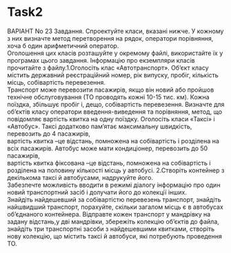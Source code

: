 # Task2
ВАРІАНТ No 23
Завдання.
Спроектуйте класи, вказані нижче. 
У кожному з них визначте метод перетворення на рядок,  оператори  порівняння,  хоча  б  один  арифметичний  оператор.  
Оголошення  цих  класів розташуйте  у  окремому  файлі,  використайте  їх  у  програмах  цього  завдання. 
Інформацію  про екземпляри класів прочитайте з файлу.1.Оголосіть клас «Автотранспорт». 
Об’єкт класу містить державний реєстраційний номер, рік випуску,  пробіг,  кількість  місць,  собівартість  перевезення.  
Транспорт  може  перевозити пасажирів, якщо він новий або пройшов технічне обслуговування (ТО проводять кожні 10-15 тис. км). 
Кожна поїздка, збільшує пробіг і, дещо, собівартість перевезення. 
Визначте для об’єктів класу оператори введення-виведення та порівняння, метод, що повідомляє вартість квитка на одну поїздку. 
Оголосіть класи «Таксі» і «Автобус». 
Таксі додатково пам’ятає максимальну  швидкість,  перевозить  до  4  пасажирів,  
вартість  квитка –це  відстань, помножена на собівартість і розділена на всіх пасажирів. 
Автобус може мати кондиціонер, перевозить  до  50  пасажирів,  
вартість  квитка  фіксована –це  відстань,  помножена  на собівартість і розділена на половину кількості місць у автобусі.
2.Створіть  контейнер  з  декількома  таксі  й  автобусами,  надрукуйте  його.  
Забезпечте можливість вводити в режимі діалогу інформацію про один новий транспортний засіб і долучати  його  до  колекції  інших.  
Знайдіть  найдешевший  за  собівартістю  перевезень транспорт, знайдіть найшвидший транспорт, порахуйте, скільки загалом місць є в автобусах об’єднаного контейнера. 
Відправте кожен транспорт у мандрівку на задану відстань,у дві мандрівки,  збережіть  колекцію  об’єктів  до  файла,  
знайдіть  три  транспортні  засоби  з найдешевшими  квитками,  створіть  нову  колекцію,  що  містить  таксі  й  автобуси,  які потребують проведення ТО.
